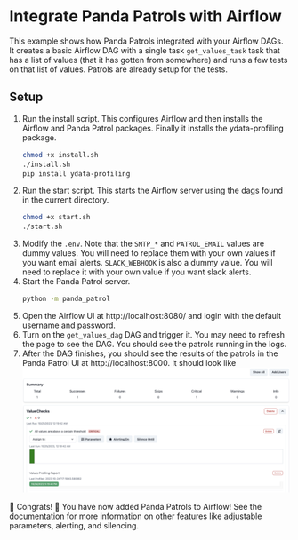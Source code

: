# Integrate Panda Patrols with Airflow
This example shows how Panda Patrols integrated with your Airflow DAGs. It creates a basic Airflow DAG with a single task `get_values_task` task that has a list of values (that it has gotten from somewhere) and runs a few tests on that list of values. Patrols are already setup for the tests. 

## Setup
1. Run the install script. This configures Airflow and then installs the Airflow and Panda Patrol packages. Finally it installs the ydata-profiling package.
    ```bash
    chmod +x install.sh
    ./install.sh
    pip install ydata-profiling
    ```
2. Run the start script. This starts the Airflow server using the dags found in the current directory.
    ```bash
    chmod +x start.sh
    ./start.sh
    ```
3. Modify the `.env`. Note that the `SMTP_*` and `PATROL_EMAIL` values are dummy values. You will need to replace them with your own values if you want email alerts. `SLACK_WEBHOOK` is also a dummy value. You will need to replace it with your own value if you want slack alerts.
4. Start the Panda Patrol server. 
    ```bash
    python -m panda_patrol
    ```
5. Open the Airflow UI at http://localhost:8080/ and login with the default username and password.
6. Turn on the `get_values_dag` DAG and trigger it. You may need to refresh the page to see the DAG. You should see the patrols running in the logs.
7. After the DAG finishes, you should see the results of the patrols in the Panda Patrol UI at http://localhost:8000. It should look like
    ![Panda Patrol UI](result.png)

:tada: Congrats! :tada: You have now added Panda Patrols to Airflow! See the [documentation](https://github.com/aivanzhang/panda_patrol/wiki) for more information on other features like adjustable parameters, alerting, and silencing.
